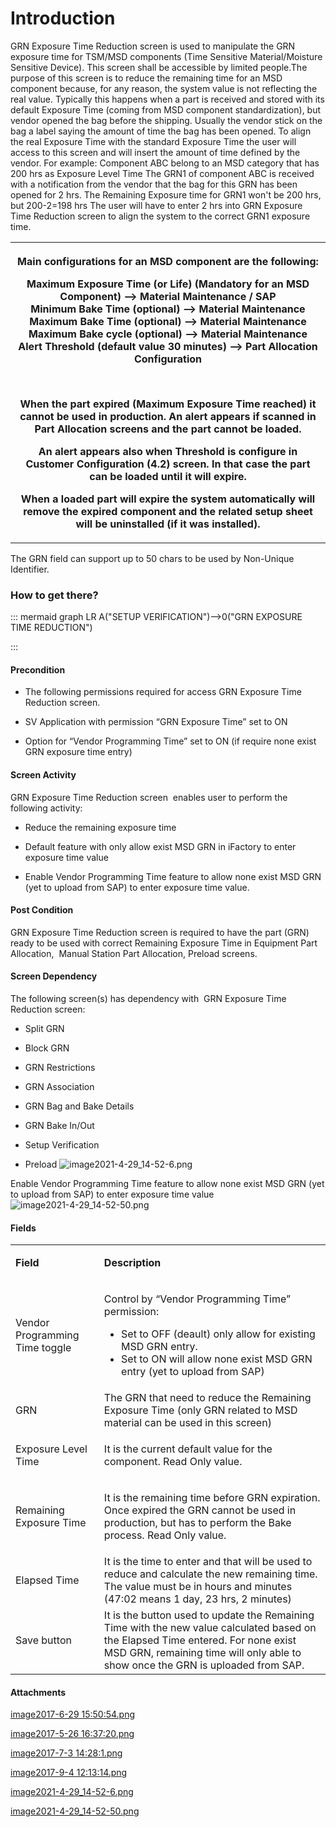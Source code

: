 # Introduction

GRN Exposure Time Reduction
screen is used to manipulate the GRN exposure time for TSM/MSD components (Time Sensitive Material/Moisture Sensitive Device). This screen shall be accessible by limited people.The purpose of this screen is to reduce the remaining time for an MSD component because, for any reason, the system value is not reflecting the real value.
Typically this happens when a part is received and stored with its default Exposure Time (coming from MSD component standardization), but vendor opened the bag before the shipping. Usually the vendor stick on the bag a label saying the amount of time the bag has been opened.
To align the real Exposure Time with the standard Exposure Time the user will access to this screen and will insert the amount of time defined by the vendor.
For example:
Component ABC belong to an MSD category that has 200 hrs as Exposure Level Time
The GRN1 of component ABC is received with a notification from the vendor that the bag for this GRN has been opened for 2 hrs.
The Remaining Exposure time for GRN1 won't be 200 hrs, but 200-2=198 hrs
The user will have to enter 2 hrs into GRN Exposure Time Reduction screen to align the system to the correct GRN1 exposure time.

<table class="wrapped confluenceTable"><colgroup><col /></colgroup><tbody><tr><th class="confluenceTh"><p>Main configurations for an MSD component are the following:</p><p>Maximum Exposure Time (or Life) (Mandatory for an MSD Component) --> Material Maintenance / SAP<br />Minimum Bake Time (optional) --> Material Maintenance <br />Maximum Bake Time (optional) --> Material Maintenance <br />Maximum Bake cycle (optional) --> Material Maintenance <br />Alert Threshold (default value 30 minutes) --> Part Allocation Configuration</p><p><br /></p><p>When the part expired (Maximum Exposure Time reached) it cannot be used in production. An alert appears if scanned in Part Allocation screens and the part cannot be loaded.</p><p>An alert appears also when Threshold is configure in Customer Configuration (4.2) screen. In that case the part can be loaded until it will expire.</p><p>When a loaded part will expire the system automatically will remove the expired component and the related setup sheet will be uninstalled (if it was installed).</p></th></tr></tbody></table>






The GRN field can support up to 50 chars to be used by Non-Unique Identifier.



### How to get there?




::: mermaid
graph LR
A("SETUP VERIFICATION")-->0("GRN EXPOSURE TIME REDUCTION")

:::


#### Precondition



- The following permissions required for access GRN Exposure Time Reduction screen.

- SV Application with permission “GRN Exposure Time” set to ON

- Option for “Vendor Programming Time” set to ON (if require none exist GRN exposure time entry)



#### Screen Activity


GRN Exposure Time Reduction screen 
enables user to perform the following activity:
- Reduce the remaining exposure time

- Default feature with only allow exist MSD GRN in iFactory to enter exposure time value

- Enable Vendor Programming Time feature to allow none exist MSD GRN (yet to upload from SAP) to enter exposure time value.


#### Post Condition


GRN Exposure Time Reduction screen
is required to have the part (GRN) ready to be used with correct Remaining Exposure Time in Equipment Part Allocation,  Manual Station Part Allocation, Preload screens. 

#### Screen Dependency


The following screen(s) has dependency with 
GRN Exposure Time Reduction screen:
- Split GRN

- Block GRN

- GRN Restrictions

- GRN Association

- GRN Bag and Bake Details

- GRN Bake In/Out

- Setup Verification

- Preload
![image2021-4-29_14-52-6.png](/.attachments/91128143.png)


Enable Vendor Programming Time feature to allow none exist MSD GRN (yet to upload from SAP) to enter exposure time value
![image2021-4-29_14-52-50.png](/.attachments/91128144.png)




#### Fields



<table class="wrapped confluenceTable"><colgroup><col /><col /></colgroup><tbody><tr><td class="highlight-grey confluenceTd" data-highlight-colour="grey"><p><strong>Field</strong></p></td><td class="highlight-grey confluenceTd" data-highlight-colour="grey"><p><strong>Description</strong></p></td></tr><tr><td class="confluenceTd"><p>Vendor Programming Time toggle</p></td><td class="confluenceTd"><p>Control by<strong> </strong>“Vendor Programming Time” permission:</p><ul><li>Set to OFF (deault) only allow for existing MSD GRN entry.</li><li>Set to ON will allow none exist MSD GRN entry (yet to upload from SAP)</li></ul></td></tr><tr><td colspan="1" class="confluenceTd">GRN</td><td colspan="1" class="confluenceTd">The GRN that need to reduce the Remaining Exposure Time (only GRN related to MSD material can be used in this screen)</td></tr><tr><td class="confluenceTd"><p>Exposure Level Time</p></td><td class="confluenceTd"><p>It is the current default value for the component. Read Only value.</p></td></tr><tr><td class="confluenceTd"><p>Remaining Exposure Time</p></td><td class="confluenceTd"><p>It is the remaining time before GRN expiration. Once expired the GRN cannot be used in production, but has to perform the Bake process. Read Only value.</p></td></tr><tr><td colspan="1" class="confluenceTd">Elapsed Time</td><td colspan="1" class="confluenceTd">It is the time to enter and that will be used to reduce and calculate the new remaining time. The value must be in hours and minutes (47:02 means 1 day, 23 hrs, 2 minutes)</td></tr><tr><td colspan="1" class="confluenceTd">Save button</td><td colspan="1" class="confluenceTd">It is the button used to update the Remaining Time with the new value calculated based on the Elapsed Time entered. For none exist MSD GRN, remaining time will only able to show once the GRN is uploaded from SAP.</td></tr></tbody></table>






#### Attachments

[image2017-6-29 15:50:54.png](/.attachments/91127948.png)
[image2017-5-26 16:37:20.png](/.attachments/91127949.png)
[image2017-7-3 14:28:1.png](/.attachments/91127950.png)
[image2017-9-4 12:13:14.png](/.attachments/91127951.png)
[image2021-4-29_14-52-6.png](/.attachments/91128143.png)
[image2021-4-29_14-52-50.png](/.attachments/91128144.png)
